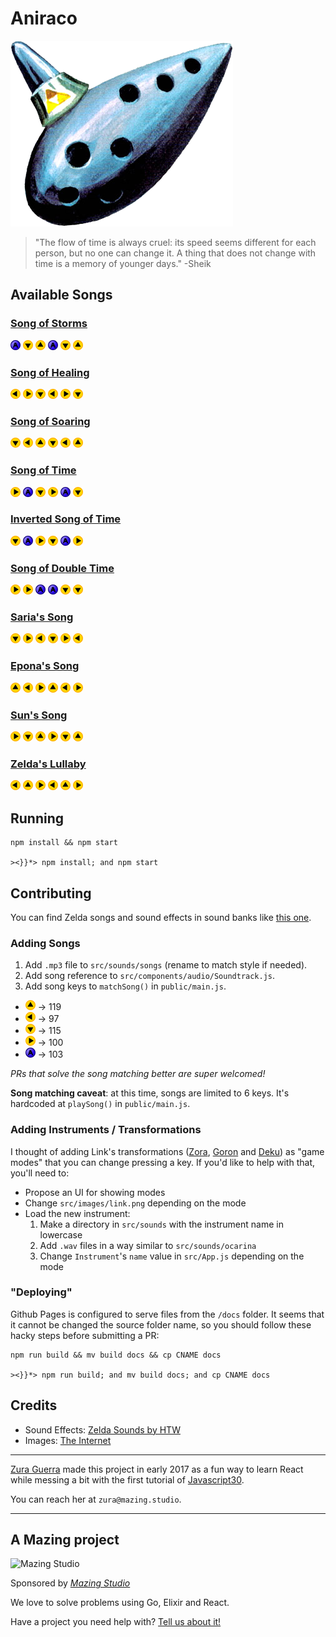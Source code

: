 # Aniraco

![Link's Ocarina](./ocarina-icon.png)

> "The flow of time is always cruel: its speed seems different for each person, but no one can change it. A thing that does not change with time is a memory of younger days." -Sheik

## Available Songs
### [Song of Storms](https://www.youtube.com/watch?v=KeIVybmTgWg&t=2s)
![](./src/images/Button-A.png)
![](./src/images/C-Down.png)
![](./src/images/C-Up.png)
![](./src/images/Button-A.png)
![](./src/images/C-Down.png)
![](./src/images/C-Up.png)

### [Song of Healing](https://www.youtube.com/watch?v=WXnWfx6bIVE)
![](./src/images/C-Left.png)
![](./src/images/C-Right.png)
![](./src/images/C-Down.png)
![](./src/images/C-Left.png)
![](./src/images/C-Right.png)
![](./src/images/C-Down.png)

### [Song of Soaring](https://www.youtube.com/watch?v=IwdtnP3t3sA)
![](./src/images/C-Down.png)
![](./src/images/C-Left.png)
![](./src/images/C-Up.png)
![](./src/images/C-Down.png)
![](./src/images/C-Left.png)
![](./src/images/C-Up.png)

### [Song of Time](https://www.youtube.com/watch?v=ulwcsUAPfgc)
![](./src/images/C-Right.png)
![](./src/images/Button-A.png)
![](./src/images/C-Down.png)
![](./src/images/C-Right.png)
![](./src/images/Button-A.png)
![](./src/images/C-Down.png)

### [Inverted Song of Time](https://www.youtube.com/watch?v=qoo_YBlEl6g)
![](./src/images/C-Down.png)
![](./src/images/Button-A.png)
![](./src/images/C-Right.png)
![](./src/images/C-Down.png)
![](./src/images/Button-A.png)
![](./src/images/C-Right.png)

### [Song of Double Time](https://www.youtube.com/watch?v=bNvQv3u9ylE)
![](./src/images/C-Right.png)
![](./src/images/C-Right.png)
![](./src/images/Button-A.png)
![](./src/images/Button-A.png)
![](./src/images/C-Down.png)
![](./src/images/C-Down.png)

### [Saria's Song](https://www.youtube.com/watch?v=eJWupfLLP1Q)
![](./src/images/C-Down.png)
![](./src/images/C-Right.png)
![](./src/images/C-Left.png)
![](./src/images/C-Down.png)
![](./src/images/C-Right.png)
![](./src/images/C-Left.png)

### [Epona's Song](https://www.youtube.com/watch?v=sCRk0WDlreo)
![](./src/images/C-Up.png)
![](./src/images/C-Left.png)
![](./src/images/C-Right.png)
![](./src/images/C-Up.png)
![](./src/images/C-Left.png)
![](./src/images/C-Right.png)

### [Sun's Song](https://www.youtube.com/watch?v=OM-GSC1oqnE)
![](./src/images/C-Right.png)
![](./src/images/C-Down.png)
![](./src/images/C-Up.png)
![](./src/images/C-Right.png)
![](./src/images/C-Down.png)
![](./src/images/C-Up.png)

### [Zelda's Lullaby](https://www.youtube.com/watch?v=UpfYSyiyf2U)
![](./src/images/C-Left.png)
![](./src/images/C-Up.png)
![](./src/images/C-Right.png)
![](./src/images/C-Left.png)
![](./src/images/C-Up.png)
![](./src/images/C-Right.png)

## Running
```
npm install && npm start

><}}*> npm install; and npm start
```

## Contributing
You can find Zelda songs and sound effects in sound banks like [this one](http://noproblo.dayjo.org/ZeldaSounds/).

### Adding Songs
1. Add `.mp3` file to `src/sounds/songs` (rename to match style if needed).
2. Add song reference to `src/components/audio/Soundtrack.js`.
3. Add song keys to `matchSong()` in `public/main.js`.

  * ![](./src/images/C-Up.png) -> 119
  * ![](./src/images/C-Left.png) -> 97
  * ![](./src/images/C-Down.png) -> 115
  * ![](./src/images/C-Right.png) -> 100
  * ![](./src/images/Button-A.png) -> 103

_PRs that solve the song matching better are super welcomed!_

**Song matching caveat**: at this time, songs are limited to 6 keys. It's hardcoded at `playSong()` in `public/main.js`.

### Adding Instruments / Transformations
I thought of adding Link's transformations ([Zora](https://i.ytimg.com/vi/VSZqPV6lxsQ/hqdefault.jp), [Goron](https://vignette.wikia.nocookie.net/zelda/images/c/c9/Drums_of_Sleep.png/revision/latest?cb=20120405180821) and [Deku](https://i.ytimg.com/vi/QA3dhPwe9P8/hqdefault.jpg)) as "game modes" that you can change pressing a key. If you'd like to help with that, you'll need to:
* Propose an UI for showing modes
* Change `src/images/link.png` depending on the mode
* Load the new instrument:
  1. Make a directory in `src/sounds` with the instrument name in lowercase
  2. Add `.wav` files in a way similar to `src/sounds/ocarina`
  3. Change `Instrument`'s `name` value in `src/App.js` depending on the mode

### "Deploying"
Github Pages is configured to serve files from the `/docs` folder. It seems that it cannot be changed the source folder name, so you should follow these hacky steps before submitting a PR:
```
npm run build && mv build docs && cp CNAME docs

><}}*> npm run build; and mv build docs; and cp CNAME docs
```

## Credits
* Sound Effects: [Zelda Sounds by HTW](http://noproblo.dayjo.org/ZeldaSounds/)
* Images: [The Internet](http://images.google.com/)

---

[Zura Guerra](https://twitter.com/grafofilia) made this project in early 2017 as a fun way to learn React while messing a bit with the first tutorial of [Javascript30](https://javascript30.com/).

You can reach her at `zura@mazing.studio`.

---
## A Mazing project

![Mazing Studio](https://avatars3.githubusercontent.com/u/19610766?v=4&s=200)

Sponsored by [_Mazing Studio_](https://mazing.studio)

We love to solve problems using Go, Elixir and React.

Have a project you need help with? [Tell us about it!](https://mazing.studio/#section-form)
